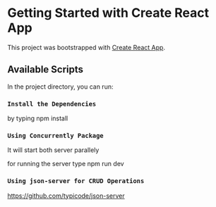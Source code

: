 # Getting Started with Create React App

This project was bootstrapped with [Create React App](https://github.com/facebook/create-react-app).

## Available Scripts

In the project directory, you can run:


### `Install the Dependencies`

by typing npm install


### `Using Concurrently Package`

It will start both server parallely

for running the server type npm run dev


### `Using json-server for CRUD Operations`

https://github.com/typicode/json-server